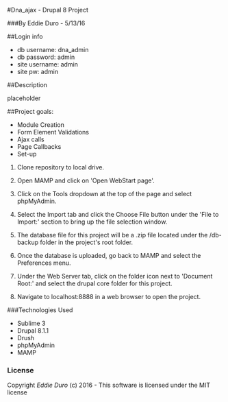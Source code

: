 
#Dna_ajax - Drupal 8 Project

###By Eddie Duro - 5/13/16

##Login info
* db username: dna_admin
* db password: admin
* site username: admin
* site pw: admin

##Description

placeholder

##Project goals:

* Module Creation
* Form Element Validations
* Ajax calls
* Page Callbacks
* Set-up

1) Clone repository to local drive.

2) Open MAMP and click on 'Open WebStart page'.

3) Click on the Tools dropdown at the top of the page and select phpMyAdmin.

4) Select the Import tab and click the Choose File button under the 'File to Import:' section to bring up the file selection window.

5) The database file for this project will be a .zip file located under the /db-backup folder in the project's root folder.

6) Once the database is uploaded, go back to MAMP and select the Preferences menu.

7) Under the Web Server tab, click on the folder icon next to 'Document Root:' and select the drupal core folder for this project.

8) Navigate to localhost:8888 in a web browser to open the project.



###Technologies Used

* Sublime 3
* Drupal 8.1.1
* Drush
* phpMyAdmin
* MAMP
### License

Copyright *Eddie Duro* (c) 2016 - This software is licensed under the MIT license